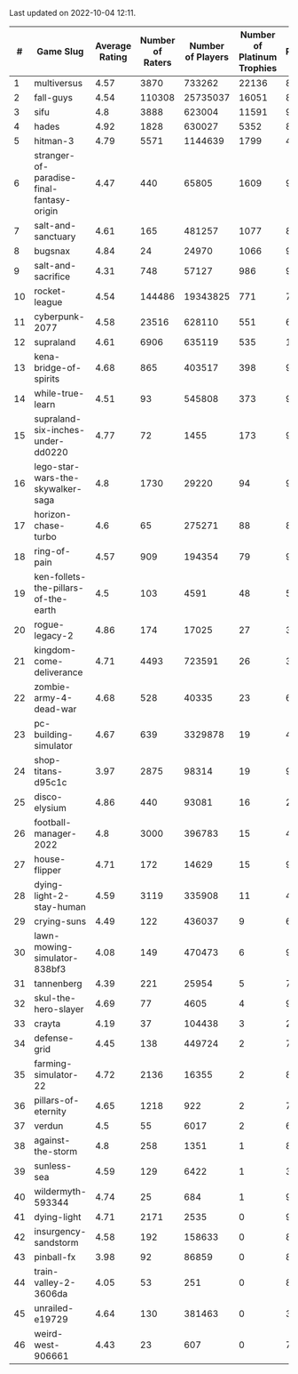 Last updated on 2022-10-04 12:11.


|#|Game Slug|Average Rating|Number of Raters|Number of Players|Number of Platinum Trophies|Max Rarity (%)|
|---|---|---|---|---|---|---|
|1|multiversus|4.57|3870|733262|22136|81|
|2|fall-guys|4.54|110308|25735037|16051|89|
|3|sifu|4.8|3888|623004|11591|96|
|4|hades|4.92|1828|630027|5352|89|
|5|hitman-3|4.79|5571|1144639|1799|48|
|6|stranger-of-paradise-final-fantasy-origin|4.47|440|65805|1609|98|
|7|salt-and-sanctuary|4.61|165|481257|1077|83|
|8|bugsnax|4.84|24|24970|1066|97|
|9|salt-and-sacrifice|4.31|748|57127|986|91|
|10|rocket-league|4.54|144486|19343825|771|74|
|11|cyberpunk-2077|4.58|23516|628110|551|60|
|12|supraland|4.61|6906|635119|535|100|
|13|kena-bridge-of-spirits|4.68|865|403517|398|94|
|14|while-true-learn|4.51|93|545808|373|93|
|15|supraland-six-inches-under-dd0220|4.77|72|1455|173|99|
|16|lego-star-wars-the-skywalker-saga|4.8|1730|29220|94|98|
|17|horizon-chase-turbo|4.6|65|275271|88|83|
|18|ring-of-pain|4.57|909|194354|79|97|
|19|ken-follets-the-pillars-of-the-earth|4.5|103|4591|48|58|
|20|rogue-legacy-2|4.86|174|17025|27|36|
|21|kingdom-come-deliverance|4.71|4493|723591|26|30|
|22|zombie-army-4-dead-war|4.68|528|40335|23|66|
|23|pc-building-simulator|4.67|639|3329878|19|47|
|24|shop-titans-d95c1c|3.97|2875|98314|19|98|
|25|disco-elysium|4.86|440|93081|16|28|
|26|football-manager-2022|4.8|3000|396783|15|48|
|27|house-flipper|4.71|172|14629|15|93|
|28|dying-light-2-stay-human|4.59|3119|335908|11|48|
|29|crying-suns|4.49|122|436037|9|65|
|30|lawn-mowing-simulator-838bf3|4.08|149|470473|6|91|
|31|tannenberg|4.39|221|25954|5|76|
|32|skul-the-hero-slayer|4.69|77|4605|4|96|
|33|crayta|4.19|37|104438|3|22|
|34|defense-grid|4.45|138|449724|2|79|
|35|farming-simulator-22|4.72|2136|16355|2|85|
|36|pillars-of-eternity|4.65|1218|922|2|79|
|37|verdun|4.5|55|6017|2|65|
|38|against-the-storm|4.8|258|1351|1|87|
|39|sunless-sea|4.59|129|6422|1|38|
|40|wildermyth-593344|4.74|25|684|1|91|
|41|dying-light|4.71|2171|2535|0|98|
|42|insurgency-sandstorm|4.58|192|158633|0|8|
|43|pinball-fx|3.98|92|86859|0|86|
|44|train-valley-2-3606da|4.05|53|251|0|89|
|45|unrailed-e19729|4.64|130|381463|0|39|
|46|weird-west-906661|4.43|23|607|0|79|
